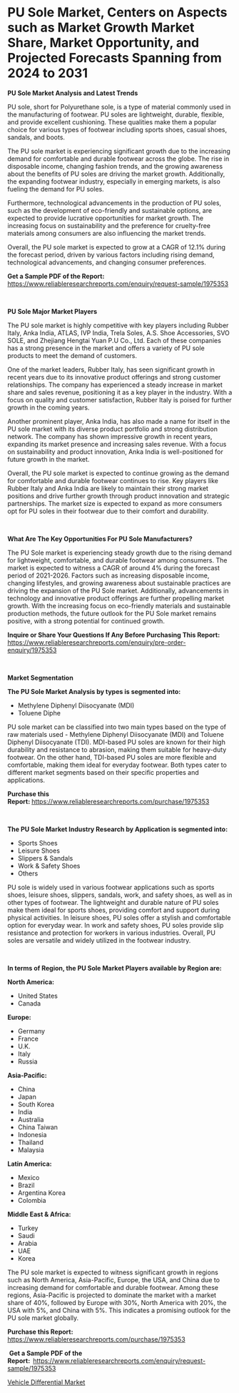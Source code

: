 <p><h1>PU Sole Market, Centers on Aspects such as Market Growth Market Share, Market Opportunity, and Projected Forecasts Spanning from 2024 to 2031</h1></p><p><strong>PU Sole Market Analysis and Latest Trends</strong></p>
<p><p>PU sole, short for Polyurethane sole, is a type of material commonly used in the manufacturing of footwear. PU soles are lightweight, durable, flexible, and provide excellent cushioning. These qualities make them a popular choice for various types of footwear including sports shoes, casual shoes, sandals, and boots.</p><p>The PU sole market is experiencing significant growth due to the increasing demand for comfortable and durable footwear across the globe. The rise in disposable income, changing fashion trends, and the growing awareness about the benefits of PU soles are driving the market growth. Additionally, the expanding footwear industry, especially in emerging markets, is also fueling the demand for PU soles.</p><p>Furthermore, technological advancements in the production of PU soles, such as the development of eco-friendly and sustainable options, are expected to provide lucrative opportunities for market growth. The increasing focus on sustainability and the preference for cruelty-free materials among consumers are also influencing the market trends.</p><p>Overall, the PU sole market is expected to grow at a CAGR of 12.1% during the forecast period, driven by various factors including rising demand, technological advancements, and changing consumer preferences.</p></p>
<p><strong>Get a Sample PDF of the Report:&nbsp;</strong> <a href="https://www.reliableresearchreports.com/enquiry/request-sample/1975353">https://www.reliableresearchreports.com/enquiry/request-sample/1975353</a></p>
<p>&nbsp;</p>
<p><strong>PU Sole Major Market Players</strong></p>
<p><p>The PU sole market is highly competitive with key players including Rubber Italy, Anka India, ATLAS, IVP India, Trela Soles, A.S. Shoe Accessories, SVO SOLE, and Zhejiang Hengtai Yuan P.U Co., Ltd. Each of these companies has a strong presence in the market and offers a variety of PU sole products to meet the demand of customers.</p><p>One of the market leaders, Rubber Italy, has seen significant growth in recent years due to its innovative product offerings and strong customer relationships. The company has experienced a steady increase in market share and sales revenue, positioning it as a key player in the industry. With a focus on quality and customer satisfaction, Rubber Italy is poised for further growth in the coming years.</p><p>Another prominent player, Anka India, has also made a name for itself in the PU sole market with its diverse product portfolio and strong distribution network. The company has shown impressive growth in recent years, expanding its market presence and increasing sales revenue. With a focus on sustainability and product innovation, Anka India is well-positioned for future growth in the market.</p><p>Overall, the PU sole market is expected to continue growing as the demand for comfortable and durable footwear continues to rise. Key players like Rubber Italy and Anka India are likely to maintain their strong market positions and drive further growth through product innovation and strategic partnerships. The market size is expected to expand as more consumers opt for PU soles in their footwear due to their comfort and durability.</p></p>
<p>&nbsp;</p>
<p><strong>What Are The Key Opportunities For PU Sole Manufacturers?</strong></p>
<p><p>The PU Sole market is experiencing steady growth due to the rising demand for lightweight, comfortable, and durable footwear among consumers. The market is expected to witness a CAGR of around 4% during the forecast period of 2021-2026. Factors such as increasing disposable income, changing lifestyles, and growing awareness about sustainable practices are driving the expansion of the PU Sole market. Additionally, advancements in technology and innovative product offerings are further propelling market growth. With the increasing focus on eco-friendly materials and sustainable production methods, the future outlook for the PU Sole market remains positive, with a strong potential for continued growth.</p></p>
<p><strong>Inquire or Share Your Questions If Any Before Purchasing This Report:</strong> <a href="https://www.reliableresearchreports.com/enquiry/pre-order-enquiry/1975353">https://www.reliableresearchreports.com/enquiry/pre-order-enquiry/1975353</a></p>
<p>&nbsp;</p>
<p><strong>Market Segmentation</strong></p>
<p><strong>The PU Sole Market Analysis by types is segmented into:</strong></p>
<p><ul><li>Methylene Diphenyl Diisocyanate (MDI)</li><li>Toluene Diphe</li></ul></p>
<p><p>PU sole market can be classified into two main types based on the type of raw materials used - Methylene Diphenyl Diisocyanate (MDI) and Toluene Diphenyl Diisocyanate (TDI). MDI-based PU soles are known for their high durability and resistance to abrasion, making them suitable for heavy-duty footwear. On the other hand, TDI-based PU soles are more flexible and comfortable, making them ideal for everyday footwear. Both types cater to different market segments based on their specific properties and applications.</p></p>
<p><strong>Purchase this Report:&nbsp;</strong><a href="https://www.reliableresearchreports.com/purchase/1975353">https://www.reliableresearchreports.com/purchase/1975353</a></p>
<p>&nbsp;</p>
<p><strong>The PU Sole Market Industry Research by Application is segmented into:</strong></p>
<p><ul><li>Sports Shoes</li><li>Leisure Shoes</li><li>Slippers & Sandals</li><li>Work & Safety Shoes</li><li>Others</li></ul></p>
<p><p>PU sole is widely used in various footwear applications such as sports shoes, leisure shoes, slippers, sandals, work, and safety shoes, as well as in other types of footwear. The lightweight and durable nature of PU soles make them ideal for sports shoes, providing comfort and support during physical activities. In leisure shoes, PU soles offer a stylish and comfortable option for everyday wear. In work and safety shoes, PU soles provide slip resistance and protection for workers in various industries. Overall, PU soles are versatile and widely utilized in the footwear industry.</p></p>
<p>&nbsp;</p>
<p><strong>In terms of Region, the PU Sole Market Players available by Region are:</strong></p>
<p>
    <p> <strong> North America: </strong>
        <ul>
            <li>United States</li>
            <li>Canada</li>
        </ul>
        </p> 
    <p> <strong> Europe: </strong>
        <ul>
            <li>Germany</li>
            <li>France</li>
            <li>U.K.</li>
            <li>Italy</li>
            <li>Russia</li>
        </ul>
        </p> 
    <p> <strong> Asia-Pacific: </strong>
        <ul>
            <li>China</li>
            <li>Japan</li>
            <li>South Korea</li>
            <li>India</li>
            <li>Australia</li>
            <li>China Taiwan</li>
            <li>Indonesia</li>
            <li>Thailand</li>
            <li>Malaysia</li>
        </ul>
        </p> 
    <p> <strong> Latin America: </strong>
        <ul>
            <li>Mexico</li>
            <li>Brazil</li>
            <li>Argentina Korea</li>
            <li>Colombia</li>
        </ul>
        </p> 
    <p> <strong> Middle East & Africa: </strong>
        <ul>
            <li>Turkey</li>
            <li>Saudi</li>
            <li>Arabia</li>
            <li>UAE</li>
            <li>Korea</li>
        </ul>
    </p>
    </p>
<p><p>The PU sole market is expected to witness significant growth in regions such as North America, Asia-Pacific, Europe, the USA, and China due to increasing demand for comfortable and durable footwear. Among these regions, Asia-Pacific is projected to dominate the market with a market share of 40%, followed by Europe with 30%, North America with 20%, the USA with 5%, and China with 5%. This indicates a promising outlook for the PU sole market globally.</p></p>
<p><strong>Purchase this Report: </strong><a href="https://www.reliableresearchreports.com/purchase/1975353">https://www.reliableresearchreports.com/purchase/1975353</a></p>
<p>&nbsp;<strong>Get a Sample PDF of the Report:&nbsp;&nbsp;</strong><a href="https://www.reliableresearchreports.com/enquiry/request-sample/1975353">https://www.reliableresearchreports.com/enquiry/request-sample/1975353</a></p>
<p><strong></strong></p>
<p><p><a href="https://meowing-canidae-761.notion.site/Vehicle-Differential-Market-Size-Focuses-on-Market-Dynamics-In-Depth-Analysis-and-Future-Projection-1225e944b54a476185778ee44139838e">Vehicle Differential Market</a></p></p>